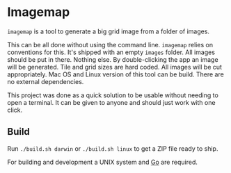 # Imagemap

`imagemap` is a tool to generate a big grid image from a folder of images.

This can be all done without using the command line.
`imagemap` relies on conventions for this.
It's shipped with an empty `images` folder.
All images should be put in there. Nothing else.
By double-clicking the app an image will be generated.
Tile and grid sizes are hard coded. All images will be cut appropriately.
Mac OS and Linux version of this tool can be build. There are no external dependencies.

This project was done as a quick solution to be usable without needing to open a terminal. It can be given to anyone and should just work with one click.

## Build

Run `./build.sh darwin` or `./build.sh linux` to get a ZIP file ready to ship.

For building and development a UNIX system and [Go](https://golang.org/) are required.